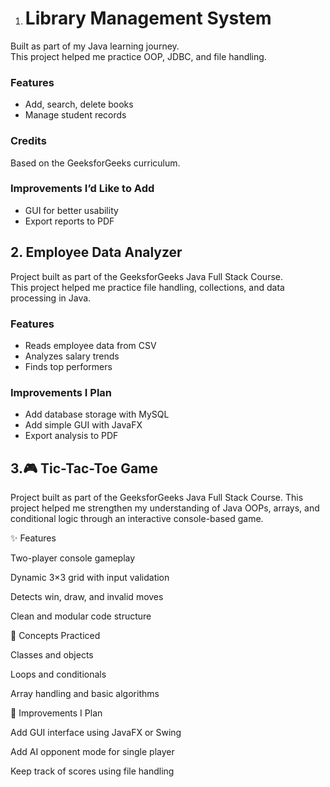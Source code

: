 1.  # Library Management System  
Built as part of my Java learning journey.  
This project helped me practice OOP, JDBC, and file handling.  

### Features
- Add, search, delete books
- Manage student records  

### Credits
Based on the GeeksforGeeks curriculum.  

### Improvements I’d Like to Add
- GUI for better usability  
- Export reports to PDF







## 2. Employee Data Analyzer  
Project built as part of the GeeksforGeeks Java Full Stack Course.  
This project helped me practice file handling, collections, and data processing in Java.  

### Features
- Reads employee data from CSV
- Analyzes salary trends
- Finds top performers

### Improvements I Plan
- Add database storage with MySQL
- Add simple GUI with JavaFX
- Export analysis to PDF






## 3.🎮 Tic-Tac-Toe Game

Project built as part of the GeeksforGeeks Java Full Stack Course.
This project helped me strengthen my understanding of Java OOPs, arrays, and conditional logic through an interactive console-based game.

✨ Features

Two-player console gameplay

Dynamic 3×3 grid with input validation

Detects win, draw, and invalid moves

Clean and modular code structure

🧩 Concepts Practiced

Classes and objects

Loops and conditionals

Array handling and basic algorithms

🚀 Improvements I Plan

Add GUI interface using JavaFX or Swing

Add AI opponent mode for single player

Keep track of scores using file handling
